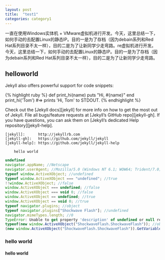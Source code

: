 ```yaml
---
layout: post
title:  "test1"
categories: category1
---
```

一直在使用Windows实体机 + VMware虚拟机进行开发。今天，这里总结一下，如何手动的去配置Linux的静态IP。目的一是为了存档（因为debain系列和Red Hat系列目录不太一样），目的二是为了让新同学少走弯路。re虚拟机进行开发。今天，这里总结一下，如何手动的去配置Linux的静态IP。目的一是为了存档（因为debain系列和Red Hat系列目录不太一样），目的二是为了让新同学少走弯路。

## helloworld ##

Jekyll also offers powerful support for code snippets:

{% highlight ruby %}
def print_hi(name)
  puts "Hi, #{name}"
end
print_hi('Tom')
#=> prints 'Hi, Tom' to STDOUT.
{% endhighlight %}

Check out the [Jekyll docs][jekyll] for more info on how to get the most out of Jekyll. File all bugs/feature requests at [Jekyll’s GitHub repo][jekyll-gh]. If you have questions, you can ask them on [Jekyll’s dedicated Help repository][jekyll-help].

```
[jekyll]:      http://jekyllrb.com
[jekyll-gh]:   https://github.com/jekyll/jekyll
[jekyll-help]: https://github.com/jekyll/jekyll-help
```

```
    hello world
```

```javascript
undefined
navigator.appName; //Netscape
navigator.userAgent; //Mozilla/5.0 (Windows NT 6.1; WOW64; Trident/7.0; SLCC2; .NET CLR 2.0.50727; .NET CLR 3.5.30729; .NET CLR 3.0.30729; .NET4.0C; .NET4.0E; rv:11.0) like Gecko
typeof window.ActiveXObject; //undefined
typeof window.ActiveXObject === "undefined"; //true
!!window.ActiveXObject; //false
window.ActiveXObject === undefined; //false
window.ActiveXObject === void 0; //false
window.ActiveXObject == undefined; //true
window.ActiveXObject == void 0; //true
typeof navigator.plugins; //object
typeof navigator.plugins["Shockwave Flash"]; //undefined
navigator.mimeTypes.length; //0
TypeError: Unable to get property 'description' of undefined or null reference
typeof(new window.ActiveXObject("ShockwaveFlash.ShockwaveFlash")); //object
(new window.ActiveXObject("ShockwaveFlash.ShockwaveFlash")).GetVariable("$version"); //WIN 11,6,602,168
```


### hello world ###

#### hello world ####

